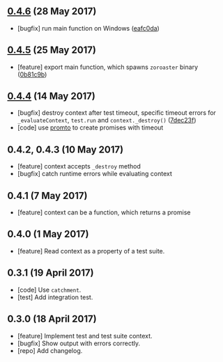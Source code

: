 <a name="0.4.6"></a>
## [0.4.6](https://github.com/Sobesednik/zoroaster/compare/v0.4.5...v0.4.6) (28 May 2017)

- [bugfix] run main function on Windows ([eafc0da](https://github.com/Sobesednik/zoroaster/commit/eafc0da))

<a name="0.4.5"></a>
## [0.4.5](https://github.com/Sobesednik/zoroaster/compare/v0.4.4...v0.4.5) (25 May 2017)

- [feature] export main function, which spawns `zoroaster` binary ([0b81c9b](https://github.com/Sobesednik/zoroaster/commit/0b81c9b))

<a name="0.4.4"></a>
## [0.4.4](https://github.com/Sobesednik/zoroaster/compare/v0.4.3...v0.4.4) (14 May 2017)

- [bugfix] destroy context after test timeout, specific timeout errors for `_evaluateContext`,
`test.run` and `context._destroy()` ([7dec23f](https://github.com/Sobesednik/zoroaster/commit/7dec23f))
- [code] use [promto](https://github.com/Sobesednik/promto) to create promises with timeout

## 0.4.2, 0.4.3 (10 May 2017)

- [feature] context accepts `_destroy` method
- [bugfix] catch runtime errors while evaluating context

## 0.4.1 (7 May 2017)

 - [feature] context can be a function, which returns a promise

## 0.4.0 (1 May 2017)

- [feature] Read context as a property of a test suite.

## 0.3.1 (19 April 2017)

- [code] Use `catchment`.
- [test] Add integration test.

## 0.3.0 (18 April 2017)

- [feature] Implement test and test suite context.
- [bugfix] Show output with errors correctly.
- [repo] Add changelog.
